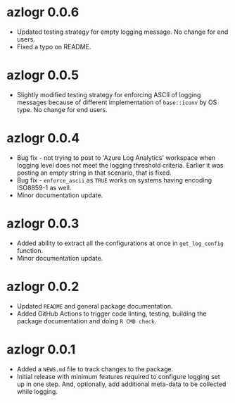 # azlogr 0.0.6

* Updated testing strategy for empty logging message. No change for end users.
* Fixed a typo on README.

# azlogr 0.0.5

* Slightly modified testing strategy for enforcing ASCII of logging messages because of different implementation of `base::iconv` by OS type. No change for end users.

# azlogr 0.0.4

* Bug fix - not trying to post to 'Azure Log Analytics' workspace when logging level does not meet the logging threshold criteria. Earlier it was posting an empty string in that scenario, that is fixed.
* Bug fix - `enforce_ascii` as `TRUE` works on systems having encoding ISO8859-1 as well. 
* Minor documentation update.

# azlogr 0.0.3

* Added ability to extract all the configurations at once in `get_log_config` function.
* Minor documentation update.

# azlogr 0.0.2

* Updated `README` and general package documentation.
* Added GitHub Actions to trigger code linting, testing, building the package documentation and doing `R CMD check`.

# azlogr 0.0.1

* Added a `NEWS.md` file to track changes to the package.
* Initial release with minimum features required to configure logging set up in one step. And, optionally, add additional meta-data to be collected while logging.
